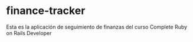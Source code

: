# finance-tracker

Esta es la aplicación de seguimiento de finanzas del curso Complete Ruby on Rails Developer
